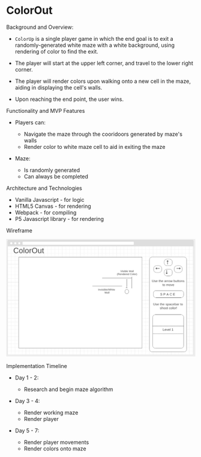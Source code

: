 # ColorOut

Background and Overview:

* `ColorUp` is a single player game in which the end goal is to exit a randomly-generated white maze with a white background, using rendering of color to find the exit.

* The player will start at the upper left corner, and travel to the lower right corner.

* The player will render colors upon walking onto a new cell in the maze, aiding in displaying the cell's walls.

* Upon reaching the end point, the user wins.

Functionality and MVP Features

* Players can: 

    - Navigate the maze through the cooridoors generated by maze's walls
    - Render color to white maze cell to aid in exiting the maze

* Maze:
    - Is randomly generated
    - Can always be completed
             

Architecture and Technologies

* Vanilla Javascript - for logic
* HTML5 Canvas - for rendering
* Webpack - for compiling
* P5 Javascript library - for rendering

Wireframe

![](https://github.com/stefluu/ColorOut/blob/master/ColorOut%20Wireframe.png)


Implementation Timeline

* Day 1 - 2:
   - Research and begin maze algorithm

* Day 3 - 4:
    - Render working maze
    - Render player

* Day 5 - 7:
    - Render player movements
    - Render colors onto maze 
